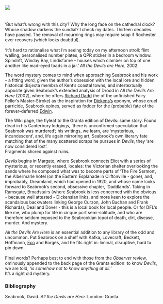 <html><head></head><body><a href="https://juncture-digital.org"><img src="https://juncture-digital.org/images/ve-button.png"/></a>
<param author="Dr Christian Taylor" banner="https://stor.artstor.org/stor/2251af4a-a56d-45f0-b9b1-361ba46aaf4d" layout="vtl" title="David Seabrook (1960-2009)" ve-config=""/>

<param aliases="Dreamland" eid="Q3039291" ve-entity=""/>
<param aliases="Rochester" eid="Q507517" ve-entity=""/>
<param aliases="Canterbury" eid="Q29303" ve-entity=""/>
<param aliases="Broadstairs" eid="Q922739" ve-entity=""/>
<param aliases="Margate" eid="Q618045" ve-entity=""/>
<param aliases="Ramsgate" eid="Q736439" ve-entity=""/>
<param aliases="Deal" eid="Q1011096" ve-entity=""/>
<param aliases="Dover" eid="Q179224" ve-entity=""/>

#

‘But what’s wrong with this city? Why the long face on the cathedral clock? Whose shadow darkens the sundial?
I check my dates. Thirteen decades have passed. The removal of mourning rings may require soap if Rochester ever recovers (which looks doubtful).  
<br/>
‘It’s hard to rationalise what I’m seeing today on my afternoon stroll: flint walling, personalised number plates, a QPR sticker in a bedroom window. Spindrift, Winday Bay, Lindisfarne – houses which clamber on top of one another like mad-eyed toads in a jar.’ _All the Devils are Here_, 2002.   
<param center="Q507517" primary="" ve-map="" zoom="10"/>

The word mystery comes to mind when approaching Seabrook and his work - a fitting word, given the author’s obsession with the local lore and hidden historical disjecta membra of Kent’s coastal towns, and intertextually apposite given Seabrook’s extended analysis of Drood in _All the Devils Are Here_ (2002), where he offers [Richard Dadd](/19c/19c-dadd-biography) (he of the unfinished Fairy Feller’s Master-Stroke) as the inspiration for [Dickens’s](/dickens/dickens-biography) eponym, whose cruel parricide, Seabrook opines, served as fodder for the (probable) fate of the forever-deferred [Edwin](/dickens/edwin-drood-curated-walk).
<param attribution="In copyright. By permission of Bethlem Museum of the Mind" label="Richard Dadd at his easel, 1850s" url="https://stor.artstor.org/stor/711b2c87-7604-4f8d-a6e6-fd3f9463aecf" ve-image=""/>

The Wiki page, the flyleaf to the Granta edition of Devils: same story.  Found dead in his Canterbury lodgings, ‘there is unconfirmed speculation that Seabrook was murdered’; his writings, we learn, are ‘mysterious, incandescent’, and, life again mirroring art, Seabrook’s own literary fate matching that of the many scattered scraps he pursues in _Devils_, they ‘are now considered lost’.   
Fragments shored against ruins.
<param center="Q29303" primary="" ve-map="" zoom="10"/>

_Devils_ begins in [Margate](/21c/21c-margate), where Seabrook connects [Eliot](/20c/20c-eliot-biography) with a series of mysterious, or recently erased, locales: the Victorian shelter overlooking the sands where he composed what was to become parts of ‘The Fire Sermon’, the Albermarle hotel (on the Eastern Esplanade in Cliftonville - gone), and, improbably, Dreamland, which had opened in 1920, and whose name looks forward to Seabrook’s second, obsessive chapter, ‘Daddlands’.  Taking in Ramsgate, Broadstairs (where Seabrook is less concerned with the obvious - because well attested - Dickensian links, and more keen to explore the scandalous backwaters linking George Curzon, John Buchan and Frank Richards), Deal and Dover - this is a local book for local people.  Or for DFL’s like me, who plump for life in cinque port semi-solitude, and who are therefore seldom exposed to the Seabrookian topoi of death, dirt, disease, murder.  And mystery.
<param manifest="https://iiif.juncture-digital.org/wc:Dreamland%2C_Margate_-_geograph.org.uk_-_1473130.jpg/manifest.json" ve-image-v2/>
<param manifest="https://iiif.juncture-digital.org/wc:Broadstairs_-_landscape_2.jpg/manifest.json" ve-image-v2/>
<param manifest="https://iiif.juncture-digital.org/wc:Deal_beach.jpg/manifest.json" ve-image-v2/>
<param manifest="https://iiif.juncture-digital.org/wc:Dover_Eastern_Docks.jpg/manifest.json" ve-image-v2/>
<param center="Q618045" primary="" ve-map="" zoom="10"/>
<param center="Q3039291" primary="" ve-map="" zoom="10"/>
<param center="Q736439" primary="" ve-map="" zoom="10"/>
<param center="Q922739" primary="" ve-map="" zoom="10"/>
<param center="Q1011096" primary="" ve-map="" zoom="10"/>
<param center="Q179224" primary="" ve-map="" zoom="10"/>

_All the Devils Are Here_ is an essential addition to any library of the odd and uncommon.  Put Seabrook on a shelf with Kafka, Lovecraft, Beckett, Hoffmann, [Eco](/21c/21c-waterstones-canterbury) and Borges, and he fits right in: liminal, disruptive, hard to pin down.    
<br/>
Final words?  Perhaps best to end with those from the _Observer_ review, ominously appended to the back page of the Granta edition: to know _Devils_, we are told, _‘is somehow not to know anything at all.’_   
It’s a right old mystery.
<param manifest="https://iiif.juncture-digital.org/wc:DREAMLAND_CINEMA_EXTERIOR_AT_NIGHT.jpg/manifest.json" ve-image-v2/>

### Bibliography 

Seabrook, David. _All the Devils are Here_. London: Granta
</body></html>